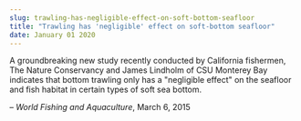 ```yaml
---
slug: trawling-has-negligible-effect-on-soft-bottom-seafloor
title: "Trawling has 'negligible' effect on soft-bottom seafloor"
date: January 01 2020
---
```


<p>A groundbreaking new study recently conducted by California fishermen, The Nature Conservancy and James Lindholm of CSU Monterey Bay indicates that bottom trawling only has a "negligible effect" on the seafloor and fish habitat in certain types of soft sea bottom.
</p><p>– <em>World Fishing  and Aquaculture</em>, March 6, 2015
</p>
